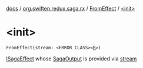 [docs](../../index.md) / [org.swiften.redux.saga.rx](../index.md) / [FromEffect](index.md) / [&lt;init&gt;](./-init-.md)

# &lt;init&gt;

`FromEffect(stream: <ERROR CLASS><`[`R`](index.md#R)`>)`

[ISagaEffect](../../org.swiften.redux.saga.common/-i-saga-effect.md) whose [SagaOutput](../-saga-output/index.md) is provided via [stream](stream.md)

